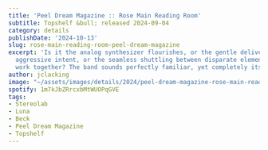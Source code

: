 ```yaml
---
title: 'Peel Dream Magazine :: Rose Main Reading Room'
subtitle: Topshelf &bull; released 2024-09-04
category: details
publishDate: '2024-10-13'
slug: rose-main-reading-room-peel-dream-magazine
excerpt: 'Is it the analog synthesizer flourishes, or the gentle delivery with an
  aggressive intent, or the seamless shuttling between disparate elements that shouldn''t
  work together? The band sounds perfectly familiar, yet completely its own thing. '
author: jclacking
image: "~/assets/images/details/2024/peel-dream-magazine-rose-main-reading-room.webp"
spotify: 1m7kJbZRrcxbMtWUOPqGVE
tags:
- Stereolab
- Luna
- Beck
- Peel Dream Magazine
- Topshelf
---
```


